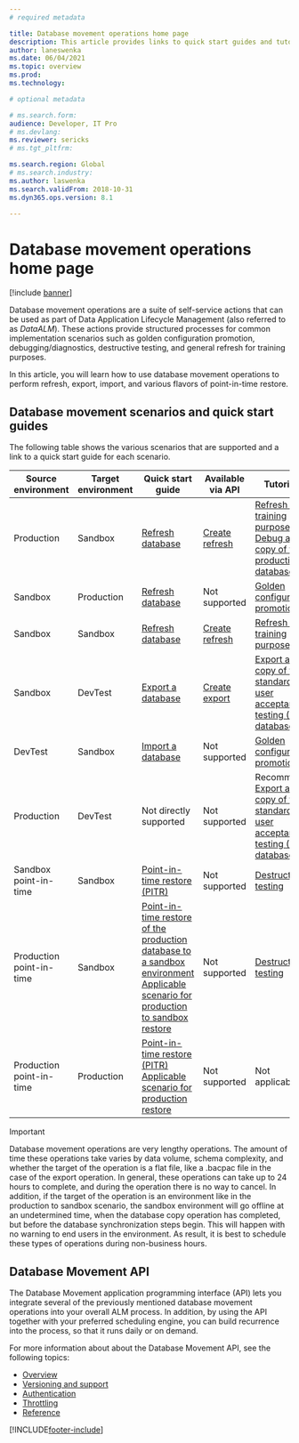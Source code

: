 ```yaml
---
# required metadata

title: Database movement operations home page
description: This article provides links to quick start guides and tutorials available for Database Movement features in Lifecycle Services. 
author: laneswenka
ms.date: 06/04/2021
ms.topic: overview
ms.prod: 
ms.technology: 

# optional metadata

# ms.search.form: 
audience: Developer, IT Pro
# ms.devlang: 
ms.reviewer: sericks
# ms.tgt_pltfrm: 

ms.search.region: Global
# ms.search.industry: 
ms.author: laswenka
ms.search.validFrom: 2018-10-31
ms.dyn365.ops.version: 8.1

---
```


# Database movement operations home page

[!include [banner](../includes/banner.md)]

Database movement operations are a suite of self-service actions that can be used as part of Data Application Lifecycle Management (also referred to as *DataALM*).  These actions provide structured processes for common implementation scenarios such as golden configuration promotion, debugging/diagnostics, destructive testing, and general refresh for training purposes.

In this article, you will learn how to use database movement operations to perform refresh, export, import, and various flavors of point-in-time restore.

## Database movement scenarios and quick start guides
The following table shows the various scenarios that are supported and a link to a quick start guide for each scenario. 

| Source environment | Target environment | Quick start guide | Available via API | Tutorials 
|---|---|---|---|---|
|Production|	Sandbox|	[Refresh database](database-refresh.md) | [Create refresh](api/v1/reference-create-refresh.md) | [Refresh for training purposes](dbmovement-scenario-general-refresh.md)<br/>[Debug a copy of the production database](dbmovement-scenario-debugdiag.md) |
|Sandbox|	Production| [Refresh database](database-refresh.md) | Not supported | [Golden configuration promotion](dbmovement-scenario-goldenconfig.md) |
|Sandbox|	Sandbox|	[Refresh database](database-refresh.md) | [Create refresh](api/v1/reference-create-refresh.md) | [Refresh for training purposes](dbmovement-scenario-general-refresh.md)|
|Sandbox|	DevTest|	[Export a database](export-database.md) | [Create export](api/v1/reference-create-export.md) | [Export a copy of the standard user acceptance testing (UAT) database](dbmovement-scenario-exportuat.md) |
|DevTest|	Sandbox|	[Import a database](import-database.md)| Not supported | [Golden configuration promotion](dbmovement-scenario-goldenconfig.md) |
Production|	DevTest|	Not directly supported | Not supported | Recommend [Export a copy of the standard user acceptance testing (UAT) database](dbmovement-scenario-exportuat.md) |
|Sandbox point-in-time | Sandbox |[Point-in-time restore (PITR)](database-point-in-time-restore.md) | Not supported | [Destructive testing](dbmovement-scenario-destructivetests.md) |
|Production point-in-time| Sandbox| [Point-in-time restore of the production database to a sandbox environment](database-pitr-prod-sandbox.md)  [Applicable scenario for production to sandbox restore](database-pitr-prod-sandbox.md#applicable-scenario-for-production-to-sandbox-restore)| Not supported | [Destructive testing](dbmovement-scenario-destructivetests.md) |
|Production point-in-time| Production | [Point-in-time restore (PITR)](database-point-in-time-restore.md) [Applicable scenario for production restore](database-point-in-time-restore.md#applicable-scenario-for-production-restore)| Not supported | Not applicable |

> [!IMPORTANT]
> Database movement operations are very lengthy operations. The amount of time these operations take varies by data volume, schema complexity, and whether the target of the operation is a flat file, like a .bacpac file in the case of the export operation. In general, these operations can take up to 24 hours to complete, and during the operation there is no way to cancel. In addition, if the target of the operation is an environment like in the production to sandbox scenario, the sandbox environment will go offline at an undetermined time, when the database copy operation has completed, but before the database synchronization steps begin. This will happen with no warning to end users in the environment. As result, it is best to schedule these types of operations during non-business hours.

## Database Movement API
The Database Movement application programming interface (API) lets you integrate several of the previously mentioned database movement operations into your overall ALM process. In addition, by using the API together with your preferred scheduling engine, you can build recurrence into the process, so that it runs daily or on demand.

For more information about about the Database Movement API, see the following topics:

* [Overview](./api/dbmovement-api-overview.md)
* [Versioning and support](./api/dbmovement-api-versioning-support.md)
* [Authentication](./api/dbmovement-api-authentication.md)
* [Throttling](./api/dbmovement-api-throttling.md)
* [Reference](./api/v1/dbmovement-api-v1-overview.md)



[!INCLUDE[footer-include](../../../includes/footer-banner.md)]
